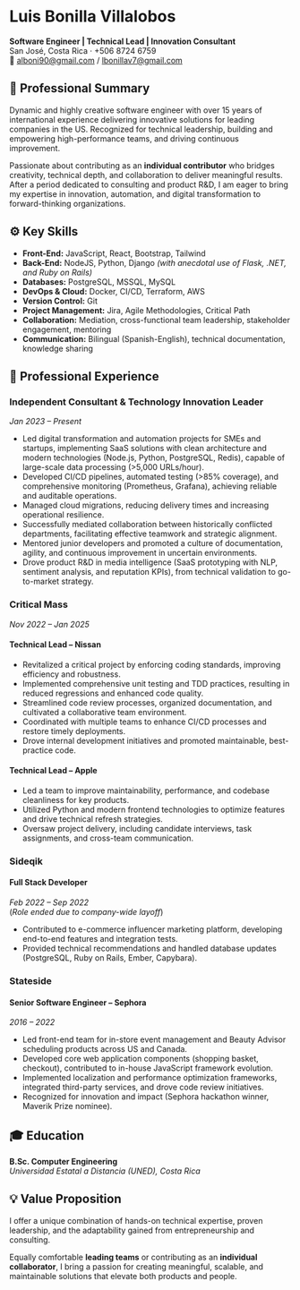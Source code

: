 # Luis Bonilla Villalobos

**Software Engineer | Technical Lead | Innovation Consultant**  
San José, Costa Rica · +506 8724 6759  
📧 alboni90@gmail.com / lbonillav7@gmail.com

## 🧭 Professional Summary

Dynamic and highly creative software engineer with over 15 years of international experience delivering innovative solutions for leading companies in the US. Recognized for technical leadership, building and empowering high-performance teams, and driving continuous improvement.

Passionate about contributing as an **individual contributor** who bridges creativity, technical depth, and collaboration to deliver meaningful results. After a period dedicated to consulting and product R&D, I am eager to bring my expertise in innovation, automation, and digital transformation to forward-thinking organizations.

## ⚙️ Key Skills

- **Front-End:** JavaScript, React, Bootstrap, Tailwind
- **Back-End:** NodeJS, Python, Django _(with anecdotal use of Flask, .NET, and Ruby on Rails)_
- **Databases:** PostgreSQL, MSSQL, MySQL
- **DevOps & Cloud:** Docker, CI/CD, Terraform, AWS
- **Version Control:** Git
- **Project Management:** Jira, Agile Methodologies, Critical Path
- **Collaboration:** Mediation, cross-functional team leadership, stakeholder engagement, mentoring
- **Communication:** Bilingual (Spanish-English), technical documentation, knowledge sharing

## 💼 Professional Experience

### **Independent Consultant & Technology Innovation Leader**

_Jan 2023 – Present_

- Led digital transformation and automation projects for SMEs and startups, implementing SaaS solutions with clean architecture and modern technologies (Node.js, Python, PostgreSQL, Redis), capable of large-scale data processing (>5,000 URLs/hour).
- Developed CI/CD pipelines, automated testing (>85% coverage), and comprehensive monitoring (Prometheus, Grafana), achieving reliable and auditable operations.
- Managed cloud migrations, reducing delivery times and increasing operational resilience.
- Successfully mediated collaboration between historically conflicted departments, facilitating effective teamwork and strategic alignment.
- Mentored junior developers and promoted a culture of documentation, agility, and continuous improvement in uncertain environments.
- Drove product R&D in media intelligence (SaaS prototyping with NLP, sentiment analysis, and reputation KPIs), from technical validation to go-to-market strategy.

### **Critical Mass**

_Nov 2022 – Jan 2025_

#### **Technical Lead – Nissan**

- Revitalized a critical project by enforcing coding standards, improving efficiency and robustness.
- Implemented comprehensive unit testing and TDD practices, resulting in reduced regressions and enhanced code quality.
- Streamlined code review processes, organized documentation, and cultivated a collaborative team environment.
- Coordinated with multiple teams to enhance CI/CD processes and restore timely deployments.
- Drove internal development initiatives and promoted maintainable, best-practice code.

#### **Technical Lead – Apple**

- Led a team to improve maintainability, performance, and codebase cleanliness for key products.
- Utilized Python and modern frontend technologies to optimize features and drive technical refresh strategies.
- Oversaw project delivery, including candidate interviews, task assignments, and cross-team communication.

### **Sideqik**

#### **Full Stack Developer**

_Feb 2022 – Sep 2022_  
(_Role ended due to company-wide layoff_)

- Contributed to e-commerce influencer marketing platform, developing end-to-end features and integration tests.
- Provided technical recommendations and handled database updates (PostgreSQL, Ruby on Rails, Ember, Capybara).

### **Stateside**

#### **Senior Software Engineer – Sephora**

_2016 – 2022_

- Led front-end team for in-store event management and Beauty Advisor scheduling products across US and Canada.
- Developed core web application components (shopping basket, checkout), contributed to in-house JavaScript framework evolution.
- Implemented localization and performance optimization frameworks, integrated third-party services, and drove code review initiatives.
- Recognized for innovation and impact (Sephora hackathon winner, Maverik Prize nominee).

## 🎓 Education

**B.Sc. Computer Engineering**  
_Universidad Estatal a Distancia (UNED), Costa Rica_

## 💡 Value Proposition

I offer a unique combination of hands-on technical expertise, proven leadership, and the adaptability gained from entrepreneurship and consulting.

Equally comfortable **leading teams** or contributing as an **individual collaborator**, I bring a passion for creating meaningful, scalable, and maintainable solutions that elevate both products and people.
